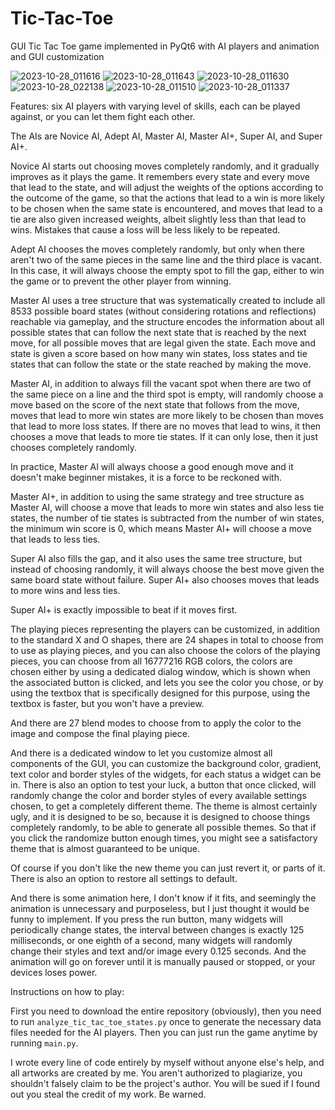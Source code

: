 # Tic-Tac-Toe
GUI Tic Tac Toe game implemented in PyQt6 with AI players and animation and GUI customization

![2023-10-28_011616](https://github.com/Estrangeling/Tic-Tac-Toe/assets/78679218/78370d9d-e453-41cd-864c-d53931123119)
![2023-10-28_011643](https://github.com/Estrangeling/Tic-Tac-Toe/assets/78679218/d4509253-194e-4566-988c-cde4eb5e1820)
![2023-10-28_011630](https://github.com/Estrangeling/Tic-Tac-Toe/assets/78679218/accd00ab-b7e2-4c2b-82a0-ce913020486c)
![2023-10-28_022138](https://github.com/Estrangeling/Tic-Tac-Toe/assets/78679218/05ddf0ce-2d4c-4feb-95ab-2aee4ff35aa9)
![2023-10-28_011510](https://github.com/Estrangeling/Tic-Tac-Toe/assets/78679218/e94aede0-29f4-4e5a-afab-da2463025d50)
![2023-10-28_011337](https://github.com/Estrangeling/Tic-Tac-Toe/assets/78679218/81c1916a-b1a3-47b8-bc55-c65f2833027b)



Features: six AI players with varying level of skills, each can be played against, or you can let them fight each other.

The AIs are Novice AI, Adept AI, Master AI, Master AI+, Super AI, and Super AI+. 

Novice AI starts out choosing moves completely randomly, and it gradually improves as it plays the game. It remembers every state and every move that lead to the state, and will adjust the weights of the options according to the outcome of the game, 
so that the actions that lead to a win is more likely to be chosen when the same state is encountered, and moves that lead to a tie are also given increased weights, albeit slightly less than that lead to wins. Mistakes that cause a loss will be less likely to be repeated.

Adept AI chooses the moves completely randomly, but only when there aren't two of the same pieces in the same line and the third place is vacant. In this case, it will always choose the empty spot to fill the gap, either to win the game or to prevent the other player from winning.

Master AI uses a tree structure that was systematically created to include all 8533 possible board states (without considering rotations and reflections) reachable via gameplay, and the structure encodes the information about all possible states that can follow 
the next state that is reached by the next move, for all possible moves that are legal given the state. Each move and state is given a score based on how many win states, loss states and tie states that can follow the state or the state reached by making the move.

Master AI, in addition to always fill the vacant spot when there are two of the same piece on a line and the third spot is empty, will randomly choose a move based on the score of the next state that follows from the move, moves that lead to more win states are more likely to be chosen
than moves that lead to more loss states. If there are no moves that lead to wins, it then chooses a move that leads to more tie states. If it can only lose, then it just chooses completely randomly.

In practice, Master AI will always choose a good enough move and it doesn't make beginner mistakes, it is a force to be reckoned with.

Master AI+, in addition to using the same strategy and tree structure as Master AI, will choose a move that leads to more win states and also less tie states, the number of tie states is subtracted from the number of win states, the minimum win score is 0, which means Master AI+ will choose a move that leads to less ties.

Super AI also fills the gap, and it also uses the same tree structure, but instead of choosing randomly, it will always choose the best move given the same board state without failure. Super AI+ also chooses moves that leads to more wins and less ties.

Super AI+ is exactly impossible to beat if it moves first.

The playing pieces representing the players can be customized, in addition to the standard X and O shapes, there are 24 shapes in total to choose from to use as playing pieces, and you can also choose the colors of the playing pieces, you can choose from all 16777216 RGB colors,
the colors are chosen either by using a dedicated dialog window, which is shown when the associated button is clicked, and lets you see the color you chose, or by using the textbox that is specifically designed for this purpose, using the textbox is faster, but you won't have a preview.

And there are 27 blend modes to choose from to apply the color to the image and compose the final playing piece.

And there is a dedicated window to let you customize almost all components of the GUI, you can customize the background color, gradient, text color and border styles of the widgets, for each status a widget can be in. There is also an option to test your luck, a button that once clicked, will randomly change the color and border styles of every available settings chosen,
to get a completely different theme. The theme is almost certainly ugly, and it is designed to be so, because it is designed to choose things completely randomly, to be able to generate all possible themes. So that if you click the randomize button enough times, you might see a satisfactory theme that is almost guaranteed to be unique.

Of course if you don't like the new theme you can just revert it, or parts of it. There is also an option to restore all settings to default.

And there is some animation here, I don't know if it fits, and seemingly the animation is unnecessary and purposeless, but I just thought it would be funny to implement. If you press the run button, many widgets will periodically change states, the interval between changes is exactly 125 milliseconds, or one eighth of a second, many widgets will randomly change their styles and text and/or image every 0.125 seconds. And the animation will go on forever until it is manually paused or stopped, or your devices loses power.

Instructions on how to play:

First you need to download the entire repository (obviously), then you need to run `analyze_tic_tac_toe_states.py` once to generate the necessary data files needed for the AI players. Then you can just run the game anytime by running `main.py`.

I wrote every line of code entirely by myself without anyone else's help, and all artworks are created by me. You aren't authorized to plagiarize, you shouldn't falsely claim to be the project's author. You will be sued if I found out you steal the credit of my work. Be warned.
